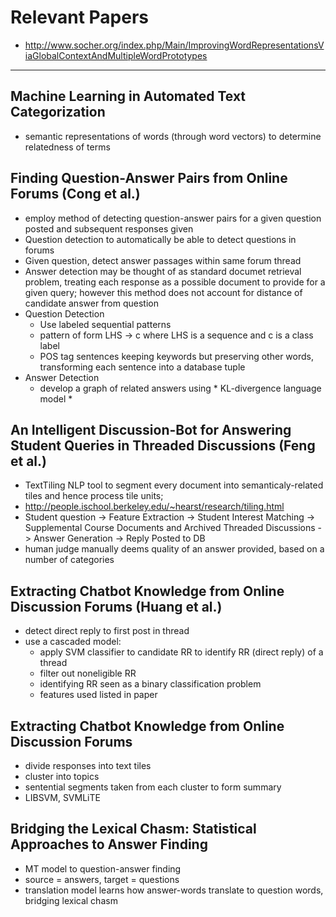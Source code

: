 # Relevant Papers


* http://www.socher.org/index.php/Main/ImprovingWordRepresentationsViaGlobalContextAndMultipleWordPrototypes

-------------------------

## Machine Learning in Automated Text Categorization

* semantic representations of words (through word vectors) to determine relatedness of terms

## Finding Question-Answer Pairs from Online Forums (Cong et al.)

* employ method of detecting question-answer pairs for a given question posted and subsequent responses given
* Question detection to automatically be able to detect questions in forums
* Given question, detect answer passages within same forum thread
* Answer detection may be thought of as standard documet retrieval problem, treating each response as a possible document to provide for a given query; however this method does not account for distance of candidate answer from question
* Question Detection
  * Use labeled sequential patterns
  * pattern of form LHS -> c where LHS is a sequence and c is a class label
  * POS tag sentences keeping keywords but preserving other words, transforming each sentence into a database tuple
* Answer Detection
  * develop a graph of related answers using * KL-divergence language model *

## An Intelligent Discussion-Bot for Answering Student Queries in Threaded Discussions (Feng et al.)

* TextTiling NLP tool to segment every document into semanticaly-related tiles and hence process tile units; 
* http://people.ischool.berkeley.edu/~hearst/research/tiling.html
* Student question -> Feature Extraction -> Student Interest Matching -> Supplemental Course Documents and Archived Threaded Discussions -> Answer Generation -> Reply Posted to DB
* human judge manually deems quality of an answer provided, based on a number of categories

## Extracting Chatbot Knowledge from Online Discussion Forums (Huang et al.)

* detect direct reply to first post in thread
* use a cascaded model:
  * apply SVM classifier to candidate RR to identify RR (direct reply) of a thread
  * filter out noneligible RR
  * identifying RR seen as a binary classification problem
  * features used listed in paper
 
## Extracting Chatbot Knowledge from Online Discussion Forums

* divide responses into text tiles
* cluster into topics
* sentential segments taken from each cluster to form summary
* LIBSVM, SVMLiTE

## Bridging the Lexical Chasm: Statistical Approaches to Answer Finding

* MT model to question-answer finding
* source = answers, target = questions
* translation model learns how answer-words translate to question words, bridging lexical chasm
